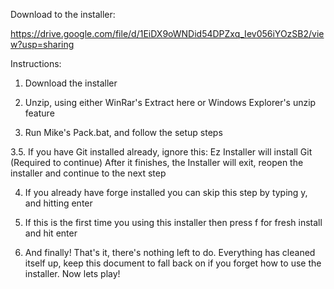Download to the installer:

https://drive.google.com/file/d/1EiDX9oWNDid54DPZxq_Iev056iYOzSB2/view?usp=sharing

Instructions:

1. Download the installer

2. Unzip, using either WinRar's Extract here or Windows Explorer's unzip feature

3. Run Mike's Pack.bat, and follow the setup steps

3.5. If you have Git installed already, ignore this:
   Ez Installer will install Git (Required to continue)
   After it finishes, the Installer will exit, reopen the installer and continue to the next step
   
4. If you already have forge installed you can skip this step by typing y, and hitting enter

5. If this is the first time you using this installer then press f for fresh install and hit enter

6. And finally! That's it, there's nothing left to do. Everything has cleaned itself up, 
   keep this document to fall back on if you forget how to use the installer.
   Now lets play!
